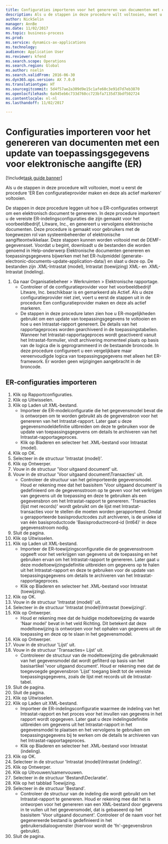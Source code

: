 ```yaml
--- 
title: Configuraties importeren voor het genereren van documenten met een update van toepassingsgegevens voor elektronische aangifte (ER)
description: Als u de stappen in deze procedure wilt voltooien, moet u eerst de procedure 'ER Een configuratieprovider maken en deze als actief markeren' voltooien.
author: NickSelin
manager: AnnBe
ms.date: 11/02/2017
ms.topic: business-process
ms.prod: 
ms.service: dynamics-ax-applications
ms.technology: 
audience: Application User
ms.reviewer: kfend
ms.search.scope: Operations
ms.search.region: Global
ms.author: nselin
ms.search.validFrom: 2016-06-30
ms.dyn365.ops.version: AX 7.0.0
ms.translationtype: HT
ms.sourcegitcommit: 5d4f57ae2a309d9e15c1afe60c3e91d7d7eb3870
ms.openlocfilehash: 6a945eb6c733d760cc723bfa7135d73bdf502724
ms.contentlocale: nl-nl
ms.lasthandoff: 11/02/2017

---
```

# <a name="import-configurations-to-generate-documents-with-application-data-update-for-electronic-reporting-er"></a>Configuraties importeren voor het genereren van documenten met een update van toepassingsgegevens voor elektronische aangifte (ER)

[!include[task guide banner](../../includes/task-guide-banner.md)]

Als u de stappen in deze procedure wilt voltooien, moet u eerst de procedure 'ER Een configuratieprovider maken en deze als actief markeren' voltooien.

De stappen in deze procedure leggen uit hoe u ER-configuraties ontwerpt om een elektronisch document te genereren. In deze procedure importeert u de vereiste ER-indelingsconfiguraties die zijn gemaakt voor het voorbeeldbedrijf, Litware, Inc., en genereert u vervolgens elektronische documenten. Deze procedure is gemaakt voor gebruikers met de toegewezen rol van systeembeheerder of elektronische aangifteontwikkelaar. Deze stappen kunnen worden voltooid met de DEMF-gegevensset. Voordat u begint, downloadt u de bestanden die worden genoemd in Help-onderwerp Elektronische documenten genereren en toepassingsgegevens bijwerken met het ER-hulpmiddel (generate-electronic-documents-update-application-data/) en slaat u deze op. De bestanden zijn .XML-Intrastat (model), Intrastat (toewijzing) XML- en .XML-Intrastat (indeling).

1. Ga naar Organisatiebeheer > Werkruimten > Elektronische rapportage.
    * Controleer of de configuratieprovider voor het voorbeeldbedrijf Litware, Inc. beschikbaar is en gemarkeerd als Actief. Als u deze configuratieprovider niet ziet, voert u eerst de stappen uit in de procedure Een configuratieprovider maken en deze als actief markeren.  
    * De stappen in deze procedure laten zien hoe u ER-mogelijkheden gebruikt om een update van toepassingsgegevens te voltooien en hoe u een Intrastat-rapport genereert. De details van het rapportageproces worden gearchiveerd in de toepassingstabellen. Wanneer het Intrastat-rapportageproces wordt geactiveerd vanuit het Intrastat-formulier, vindt archivering momenteel plaats op basis van de logica die is geprogrammeerd in de bestaande broncode. In deze procedure configureert u een vergelijkbare maar vereenvoudigde logica van toepassingsgegevens met alleen het ER-framework. Er worden geen wijzigingen aangebracht in de broncode.   

## <a name="import-er-configurations"></a>ER-configuraties importeren
1. Klik op Rapportconfiguraties.
2. Klik op Uitwisselen.
3. Klik op Laden uit XML-bestand.
    * Importeer de ER-modelconfiguratie die het gegevensmodel bevat die is ontworpen om te worden gebruikt als de gegevensbron voor het genereren van het Intrastat-rapport. Later gaat u deze gegevensmodeldefinitie uitbreiden om deze te gebruiken voor de update van toepassingsgegevens om details te archiveren van het Intrastat-rapportageproces.   
    * Klik op Bladeren en selecteer het .XML-bestand voor Intrastat (model).  
4. Klik op OK.
5. Selecteer in de structuur 'Intrastat (model)'.
6. Klik op Ontwerper.
7. Vouw in de structuur 'Voor uitgaand document' uit.
8. Vouw in de structuur 'Voor uitgaand document\Transacties' uit.
    * Controleer de structuur van het geïmporteerde gegevensmodel. Houd er rekening mee dat het basisitem 'Voor uitgaand document' is gedefinieerd om de gegevensstroom op te geven voor het verkrijgen van gegevens uit de toepassing en deze te gebruiken als een gegevensbron om het Intrastat-rapport te genereren. 'Transacties (lijst met records)' wordt gebruikt om de lijst met Intrastat-transacties voor te stellen die moeten worden gerapporteerd. Omdat u gerapporteerde basisproductcodes zult archiveren, is de unieke id van één basisproductcode 'Basisproductrecord-id (Int64)' in deze gegevensstroom nodig.   
9. Sluit de pagina.
10. Klik op Uitwisselen.
11. Klik op Laden uit XML-bestand.
    * Importeer de ER-toewijzingsconfiguratie die de gegevensstroom opgeeft voor het verkrijgen van gegevens uit de toepassing en het gebruiken ervan om het Intrastat-rapport te genereren. Later gaat u deze modeltoewijzingsdefinitie uitbreiden om gegevens op te halen uit het Intrastat-rapport en deze te gebruiken voor de update van toepassingsgegevens om details te archiveren van het Intrastat-rapportageproces.   
    * Klik op Bladeren en selecteer het .XML-bestand voor Intrastat (toewijzing).  
12. Klik op OK.
13. Vouw in de structuur 'Intrastat (model)' uit.
14. Selecteer in de structuur 'Intrastat (model)\Intrastat (toewijzing)'.
15. Klik op Ontwerper.
    * Houd er rekening mee dat de huidige modeltoewijzing de waarde 'Naar model' bevat in het veld Richting. Dit betekent dat deze modeltoewijzing is ontworpen voor het ophalen van gegevens uit de toepassing en deze op te slaan in het gegevensmodel.  
16. Klik op Ontwerper.
17. Vouw in de structuur 'Lijst' uit.
18. Vouw in de structuur 'Transacties= Lijst' uit.
    * Controleeer de structuur van de modeltoewijzing die gebruikmaakt van het gegevensmodel dat wordt gefilterd op basis van het basisartikel 'voor uitgaand document'. Houd er rekening mee dat de toegevoegde gegevensbron 'Lijst' toegang biedt tot de vereiste toepassingsgegevens, zoals de lijst met records uit de Intrastat-tabel.  
19. Sluit de pagina.
20. Sluit de pagina.
21. Klik op Uitwisselen.
22. Klik op Laden uit XML-bestand.
    * Importeer de ER-indelingsconfiguratie waarmee de indeling van het Intrastat-rapport en het proces voor het invullen van gegevens in het rapport wordt opgegeven. Later gaat u deze indelingsdefinitie uitbreiden om gegevens uit het Intrastat-rapport in het gegevensmodel te plaatsen en het vervolgens te gebruiken om toepassingsgegevens bij te werken om de details te archiveren van het Intrastat-rapportageproces.   
    * Klik op Bladeren en selecteer het .XML-bestand voor Intrastat (indeling).  
23. Klik op OK.
24. Selecteer in de structuur 'Intrastat (model)\Intrastat (indeling)'.
25. Klik op Ontwerper.
26. Klik op Uitvouwen/samenvouwen.
27. Selecteer in de structuur 'Bestand\Declaratie'.
28. Klik op het tabblad Toewijzing.
29. Selecteer in de structuur 'Bestand'.
    * Controleer de structuur van de indeling die wordt gebruikt om het Intrastat-rapport te genereren. Houd er rekening mee dat het is ontworpen voor het genereren van een XML-bestand door gegevens in te vullen uit het gegevensmodel, dat is gebaseerd op het basisitem 'Voor uitgaand document'. Controleer of de naam voor het gegenereerde bestand is gedefinieerd in het gebruikersdialoogvenster (hiervoor wordt de 'fn'-gegevensbron gebruikt).   
30. Sluit de pagina.


